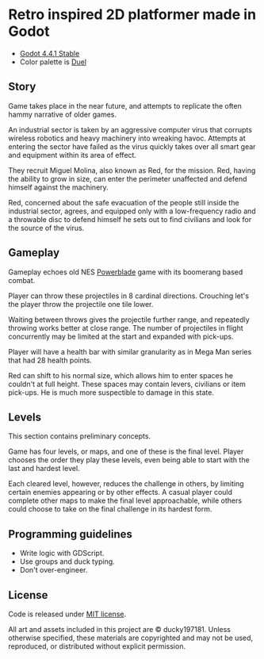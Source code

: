 # Retro inspired 2D platformer made in Godot

- [Godot 4.4.1 Stable](https://godotengine.org/download/archive/4.4.1-stable/)
- Color palette is [Duel](https://lospec.com/palette-list/duel)

## Story

Game takes place in the near future, and attempts to replicate the often hammy narrative of older games.

An industrial sector is taken by an aggressive computer virus that corrupts wireless robotics and heavy machinery into wreaking havoc. Attempts at entering the sector have failed as the virus quickly takes over all smart gear and equipment within its area of effect.

They recruit Miguel Molina, also known as Red, for the mission. Red, having the ability to grow in size, can enter the perimeter unaffected and defend himself against the machinery.

Red, concerned about the safe evacuation of the people still inside the industrial sector, agrees, and equipped only with a low-frequency radio and a throwable disc to defend himself he sets out to find civilians and look for the source of the virus.

## Gameplay

Gameplay echoes old NES [Powerblade](https://www.youtube.com/watch?v=0s3TnIXJRaw) game with its boomerang based combat.

Player can throw these projectiles in 8 cardinal directions. Crouching let's the player throw the projectile one tile lower.

Waiting between throws gives the projectile further range, and repeatedly throwing works better at close range. The number of projectiles in flight concurrently may be limited at the start and expanded with pick-ups.

Player will have a health bar with similar granularity as in Mega Man series that had 28 health points.

Red can shift to his normal size, which allows him to enter spaces he couldn't at full height. These spaces may contain levers, civilians or item pick-ups. He is much more suspectible to damage in this state.

## Levels

This section contains preliminary concepts.

Game has four levels, or maps, and one of these is the final level. Player chooses the order they play these levels, even being able to start with the last and hardest level.

Each cleared level, however, reduces the challenge in others, by limiting certain enemies appearing or by other effects. A casual player could complete other maps to make the final level approachable, while others could choose to take on the final challenge in its hardest form.

## Programming guidelines

- Write logic with GDScript.
- Use groups and duck typing.
- Don't over-engineer.

## License

Code is released under [MIT license](LICENSE.txt).

All art and assets included in this project are © ducky197181. Unless otherwise specified, these materials are copyrighted and may not be used, reproduced, or distributed without explicit permission.
